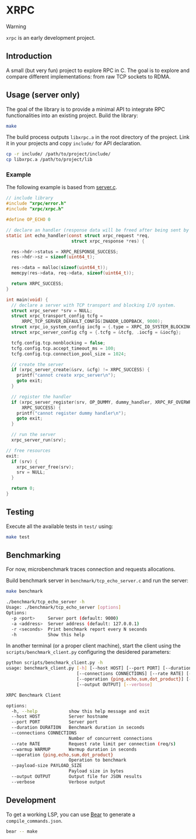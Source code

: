 # XRPC

> [!WARNING]
> `xrpc` is an early development project.

## Introduction
A small (but very fun) project to explore RPC in C.
The goal is to explore and compare different implementations: from raw TCP sockets to RDMA.

## Usage (server only)

The goal of the library is to provide a minimal API to integrate RPC functionalities into an existing project.
Build the library:

```sh
make
```

The build process outputs `libxrpc.a` in the root directory of the project. 
Link it in your projects and copy `include/` for API declaration.

```sh
cp -r include/ /path/to/project/include/
cp libxrpc.a /path/to/project/lib
```

### Example
The following example is based from [server.c](./examples/tcp/server.c).
```c
// include library
#include "xrpc/error.h"
#include "xrpc/xrpc.h"

#define OP_ECHO 0

// declare an handler (response data will be freed after being sent by the caller)
static int echo_handler(const struct xrpc_request *req,
                         struct xrpc_response *res) {

  res->hdr->status = XRPC_RESPONSE_SUCCESS;
  res->hdr->sz = sizeof(uint64_t);

  res->data = malloc(sizeof(uint64_t));
  memcpy(res->data, req->data, sizeof(uint64_t));

  return XRPC_SUCCESS;
}

int main(void) {
  // declare a server with TCP transport and blocking I/O system.
  struct xrpc_server *srv = NULL;
  struct xrpc_transport_config tcfg =
      XRPC_TCP_SERVER_DEFAULT_CONFIG(INADDR_LOOPBACK, 9000);
  struct xrpc_io_system_config iocfg = {.type = XRPC_IO_SYSTEM_BLOCKING};
  struct xrpc_server_config cfg = {.tcfg = &tcfg, .iocfg = &iocfg};

  tcfg.config.tcp.nonblocking = false;
  tcfg.config.tcp.accept_timeout_ms = 100;
  tcfg.config.tcp.connection_pool_size = 1024;

  // create the server
  if (xrpc_server_create(&srv, &cfg) != XRPC_SUCCESS) {
    printf("cannot create xrpc_server\n");
    goto exit;
  }

  // register the handler 
  if (xrpc_server_register(srv, OP_DUMMY, dummy_handler, XRPC_RF_OVERWRITE) !=
      XRPC_SUCCESS) {
    printf("cannot register dummy handler\n");
    goto exit;
  }

  // run the server
  xrpc_server_run(srv);

// free resources
exit:
  if (srv) {
    xrpc_server_free(srv);
    srv = NULL;
  }

  return 0;
}

```


## Testing
Execute all the available tests in `test/` using:

```sh
make test
```

## Benchmarking

For now, microbenchmark traces connection and requests allocations.

Build benchmark server in `benchmark/tcp_echo_server.c` and run the server:

```sh
make benchmark

./benchmark/tcp_echo_server -h
Usage: ./benchmark/tcp_echo_server [options]
Options:
  -p <port>     Server port (default: 9000)
  -a <address>  Server address (default: 127.0.0.1)
  -r <seconds>  Print benchmark report every N seconds
  -h            Show this help
```

In another terminal (or a proper client machine), start the client using the `scripts/benchmark_client.py`
configuring the desidered parameters:

```sh
python scripts/benchmark_client.py -h
usage: benchmark_client.py [-h] [--host HOST] [--port PORT] [--duration DURATION]
                           [--connections CONNECTIONS] [--rate RATE] [--warmup WARMUP]
                           [--operation {ping,echo,sum,dot_product}] [--payload-size PAYLOAD_SIZE]
                           [--output OUTPUT] [--verbose]

XRPC Benchmark Client

options:
  -h, --help            show this help message and exit
  --host HOST           Server hostname
  --port PORT           Server port
  --duration DURATION   Benchmark duration in seconds
  --connections CONNECTIONS
                        Number of concurrent connections
  --rate RATE           Request rate limit per connection (req/s)
  --warmup WARMUP       Warmup duration in seconds
  --operation {ping,echo,sum,dot_product}
                        Operation to benchmark
  --payload-size PAYLOAD_SIZE
                        Payload size in bytes
  --output OUTPUT       Output file for JSON results
  --verbose             Verbose output
```

## Development
To get a working LSP, you can use [Bear](https://github.com/rizsotto/Bear) to generate a `compile_commands.json`.

```sh
bear -- make
```
